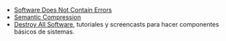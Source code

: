 -   [Software Does Not Contain Errors](https://tuukkapensala.com/files/software_does_not_contain_errors.txt)
-   [Semantic Compression](https://caseymuratori.com/blog_0015)
-   [Destroy All Software](https://www.destroyallsoftware.com/screencasts), tutoriales y screencasts para hacer componentes básicos de sistemas.
